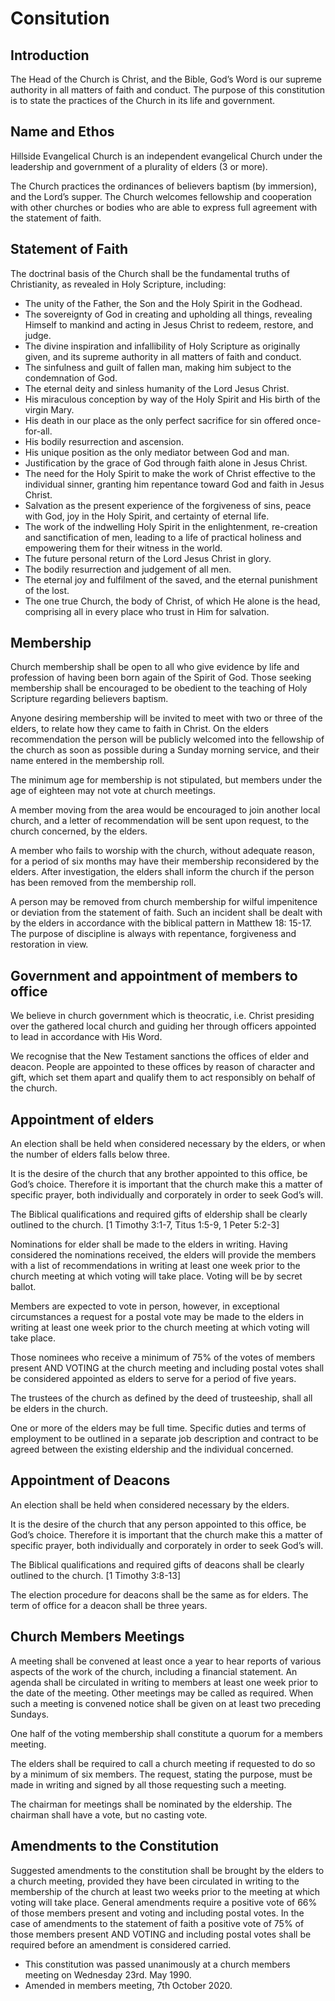 # Consitution

## Introduction
The Head of the Church is Christ, and the Bible, God’s Word is our supreme authority in all matters of faith and conduct. The purpose of this constitution is to state the practices of the Church in its life and government.

## Name and Ethos
Hillside Evangelical Church is an independent evangelical Church under the leadership and government of a plurality of elders (3 or more).

The Church practices the ordinances of believers baptism (by immersion), and the Lord’s supper.
The Church welcomes fellowship and cooperation with other churches or bodies who are able to express full agreement with the statement of faith.

## Statement of Faith
The doctrinal basis of the Church shall be the fundamental truths of Christianity, as revealed in Holy Scripture, including:

- The unity of the Father, the Son and the Holy Spirit in the Godhead.
- The sovereignty of God in creating and upholding all things, revealing Himself to mankind and acting in Jesus Christ to redeem, restore, and judge.
- The divine inspiration and infallibility of Holy Scripture as originally given, and its supreme authority in all matters of faith and conduct.
- The sinfulness and guilt of fallen man, making him subject to the condemnation of God.
- The eternal deity and sinless humanity of the Lord Jesus Christ.
- His miraculous conception by way of the Holy Spirit and His birth of the virgin Mary.
- His death in our place as the only perfect sacrifice for sin offered once-for-all.
- His bodily resurrection and ascension.
- His unique position as the only mediator between God and man.
- Justification by the grace of God through faith alone in Jesus Christ.
- The need for the Holy Spirit to make the work of Christ effective to the individual sinner, granting him repentance toward God and faith in Jesus Christ.
- Salvation as the present experience of the forgiveness of sins, peace with God, joy in the Holy Spirit, and certainty of eternal life.
- The work of the indwelling Holy Spirit in the enlightenment, re-creation and sanctification of men, leading to a life of practical holiness and empowering them for their witness in the world.
- The future personal return of the Lord Jesus Christ in glory.
- The bodily resurrection and judgement of all men.
- The eternal joy and fulfilment of the saved, and the eternal punishment of the lost.
- The one true Church, the body of Christ, of which He alone is the head, comprising all in every place who trust in Him for salvation.

## Membership
Church membership shall be open to all who give evidence by life and profession of having been born again of the Spirit of God. Those seeking membership shall be encouraged to be obedient to the teaching of Holy Scripture regarding believers baptism.

Anyone desiring membership will be invited to meet with two or three of the elders, to relate how they came to faith in Christ. On the elders recommendation the person will be publicly welcomed into the fellowship of the church as soon as possible during a Sunday morning service, and their name entered in the membership roll.

The minimum age for membership is not stipulated, but members under the age of eighteen may not vote at church meetings.

A member moving from the area would be encouraged to join another local church, and a letter of recommendation will be sent upon request, to the church concerned, by the elders.

A member who fails to worship with the church, without adequate reason, for a period of six months may have their membership reconsidered by the elders. After investigation, the elders shall inform the church if the person has been removed from the membership roll.

A person may be removed from church membership for wilful impenitence or deviation from the statement of faith. Such an incident shall be dealt with by the elders in accordance with the biblical pattern in Matthew 18: 15-17. The purpose of discipline is always with repentance, forgiveness and restoration in view.

## Government and appointment of members to office
We believe in church government which is theocratic, i.e. Christ presiding over the gathered local church and guiding her through officers appointed to lead in accordance with His Word.

We recognise that the New Testament sanctions the offices of elder and deacon. People are appointed to these offices by reason of character and gift, which set them apart and qualify them to act responsibly on behalf of the church.

## Appointment of elders
An election shall be held when considered necessary by the elders, or when the number of elders falls below three.

It is the desire of the church that any brother appointed to this office, be God’s choice. Therefore it is important that the church make this a matter of specific prayer, both individually and corporately in order to seek God’s will.

The Biblical qualifications and required gifts of eldership shall be clearly outlined to the church. [1 Timothy 3:1-7, Titus 1:5-9, 1 Peter 5:2-3]

Nominations for elder shall be made to the elders in writing. Having considered the nominations received, the elders will provide the members with a list of recommendations in writing at least one week prior to the church meeting at which voting will take place. Voting will be by secret ballot.

Members are expected to vote in person, however, in exceptional circumstances a request for a postal vote may be made to the elders in writing at least one week prior to the church meeting at which voting will take place.

Those nominees who receive a minimum of 75% of the votes of members present AND VOTING at the church meeting and including postal votes shall be considered appointed as elders to serve for a period of five years.

The trustees of the church as defined by the deed of trusteeship, shall all be elders in the church.

One or more of the elders may be full time. Specific duties and terms of employment to be outlined in a separate job description and contract to be agreed between the existing eldership and the individual concerned.

## Appointment of Deacons
An election shall be held when considered necessary by the elders.

It is the desire of the church that any person appointed to this office, be God’s choice. Therefore it is important that the church make this a matter of specific prayer, both individually and corporately in order to seek God’s will.

The Biblical qualifications and required gifts of deacons shall be clearly outlined to the church. [1 Timothy 3:8-13]

The election procedure for deacons shall be the same as for elders. The term of office for a deacon shall be three years.

## Church Members Meetings
A meeting shall be convened at least once a year to hear reports of various aspects of the work of the church, including a financial statement. An agenda shall be circulated in writing to members at least one week prior to the date of the meeting. Other meetings may be called as required. When such a meeting is convened notice shall be given on at least two preceding Sundays.

One half of the voting membership shall constitute a quorum for a members meeting.

The elders shall be required to call a church meeting if requested to do so by a minimum of six members. The request, stating the purpose, must be made in writing and signed by all those requesting such a meeting.

The chairman for meetings shall be nominated by the eldership. The chairman shall have a vote, but no casting vote.

## Amendments to the Constitution
Suggested amendments to the constitution shall be brought by the elders to a church meeting, provided they have been circulated in writing to the membership of the church at least two weeks prior to the meeting at which voting will take place. General amendments require a positive vote of 66% of those members present and voting and including postal votes. In the case of amendments to the statement of faith a positive vote of 75% of those members present AND VOTING and including postal votes shall be required before an amendment is considered carried.

- This constitution was passed unanimously at a church members meeting on Wednesday 23rd. May 1990.
- Amended in members meeting, 7th October 2020.


